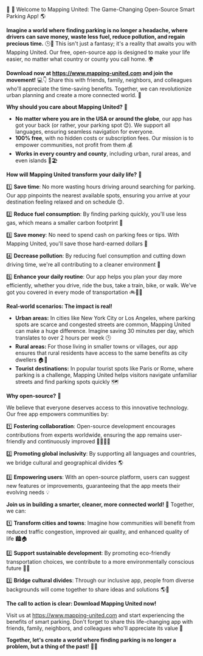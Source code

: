 🚀 🚗 Welcome to Mapping United: The Game-Changing Open-Source Smart Parking App! 🌎

**Imagine a world where finding parking is no longer a headache, where drivers can save money, waste less fuel, reduce pollution, and regain precious time.** 🕒️💨 This isn't just a fantasy; it's a reality that awaits you with Mapping United. Our free, open-source app is designed to make your life easier, no matter what country or county you call home. 🌍

**Download now at https://www.mapping-united.com and join the movement!** 💻👇️ Share this with friends, family, neighbors, and colleagues who'll appreciate the time-saving benefits. Together, we can revolutionize urban planning and create a more connected world. 🌟

**Why should you care about Mapping United?** 🤔

* **No matter where you are in the USA or around the globe**, our app has got your back (or rather, your parking spot 😊). We support all languages, ensuring seamless navigation for everyone.
* **100% free**, with no hidden costs or subscription fees. Our mission is to empower communities, not profit from them 💰
* **Works in every country and county**, including urban, rural areas, and even islands 🌴🏖️

**How will Mapping United transform your daily life?** 🤔

1️⃣ **Save time**: No more wasting hours driving around searching for parking. Our app pinpoints the nearest available spots, ensuring you arrive at your destination feeling relaxed and on schedule 😊.

2️⃣ **Reduce fuel consumption**: By finding parking quickly, you'll use less gas, which means a smaller carbon footprint 🌱

3️⃣ **Save money**: No need to spend cash on parking fees or tips. With Mapping United, you'll save those hard-earned dollars 💸

4️⃣ **Decrease pollution**: By reducing fuel consumption and cutting down driving time, we're all contributing to a cleaner environment 🌿

5️⃣ **Enhance your daily routine**: Our app helps you plan your day more efficiently, whether you drive, ride the bus, take a train, bike, or walk. We've got you covered in every mode of transportation 🚲🚌🚂

**Real-world scenarios: The impact is real!**

* **Urban areas:** In cities like New York City or Los Angeles, where parking spots are scarce and congested streets are common, Mapping United can make a huge difference. Imagine saving 30 minutes per day, which translates to over 2 hours per week 🕒️
* **Rural areas:** For those living in smaller towns or villages, our app ensures that rural residents have access to the same benefits as city dwellers 🏠🚐
* **Tourist destinations:** In popular tourist spots like Paris or Rome, where parking is a challenge, Mapping United helps visitors navigate unfamiliar streets and find parking spots quickly 🗺️

**Why open-source?** 🤔

We believe that everyone deserves access to this innovative technology. Our free app empowers communities by:

1️⃣ **Fostering collaboration**: Open-source development encourages contributions from experts worldwide, ensuring the app remains user-friendly and continuously improved 👩‍💻👨‍💻

2️⃣ **Promoting global inclusivity**: By supporting all languages and countries, we bridge cultural and geographical divides 🌎

3️⃣ **Empowering users**: With an open-source platform, users can suggest new features or improvements, guaranteeing that the app meets their evolving needs 💡

**Join us in building a smarter, cleaner, more connected world!** 🌟 Together, we can:

1️⃣ **Transform cities and towns**: Imagine how communities will benefit from reduced traffic congestion, improved air quality, and enhanced quality of life 🏙️🏠

2️⃣ **Support sustainable development**: By promoting eco-friendly transportation choices, we contribute to a more environmentally conscious future 🌿💚

3️⃣ **Bridge cultural divides**: Through our inclusive app, people from diverse backgrounds will come together to share ideas and solutions 🌎👫

**The call to action is clear: Download Mapping United now!**

Visit us at https://www.mapping-united.com and start experiencing the benefits of smart parking. Don't forget to share this life-changing app with friends, family, neighbors, and colleagues who'll appreciate its value 💬

**Together, let's create a world where finding parking is no longer a problem, but a thing of the past!** 🚀💨